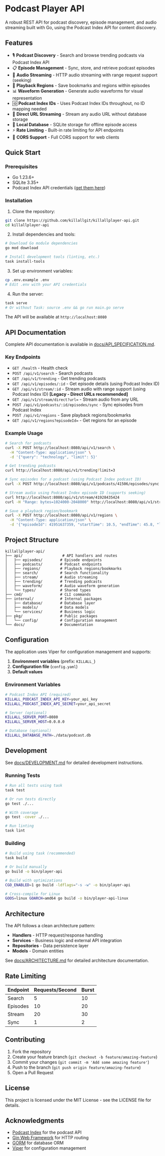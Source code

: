 # Podcast Player API

A robust REST API for podcast discovery, episode management, and audio streaming built with Go, using the Podcast Index API for content discovery.

## Features

- 🎙️ **Podcast Discovery** - Search and browse trending podcasts via Podcast Index API
- 📋 **Episode Management** - Sync, store, and retrieve podcast episodes
- 🎵 **Audio Streaming** - HTTP audio streaming with range request support (seeking)
- 🔖 **Playback Regions** - Save bookmarks and regions within episodes
- 📊 **Waveform Generation** - Generate audio waveforms for visual representation
- 🆔 **Podcast Index IDs** - Uses Podcast Index IDs throughout, no ID mapping needed
- 🔗 **Direct URL Streaming** - Stream any audio URL without database storage
- 💾 **Local Database** - SQLite storage for offline episode access
- ⚡ **Rate Limiting** - Built-in rate limiting for API endpoints
- 🔄 **CORS Support** - Full CORS support for web clients

## Quick Start

### Prerequisites

- Go 1.23.6+
- SQLite 3.35+
- Podcast Index API credentials ([get them here](https://api.podcastindex.org))

### Installation

1. Clone the repository:
```bash
git clone https://github.com/killallgit/killallplayer-api.git
cd killallplayer-api
```

2. Install dependencies and tools:
```bash
# Download Go module dependencies
go mod download

# Install development tools (linting, etc.)
task install-tools
```

3. Set up environment variables:
```bash
cp .env.example .env
# Edit .env with your API credentials
```

4. Run the server:
```bash
task serve
# Or without Task: source .env && go run main.go serve
```

The API will be available at `http://localhost:8080`

## API Documentation

Complete API documentation is available in [docs/API_SPECIFICATION.md](docs/API_SPECIFICATION.md).

### Key Endpoints

- `GET /health` - Health check
- `POST /api/v1/search` - Search podcasts  
- `GET /api/v1/trending` - Get trending podcasts
- `GET /api/v1/episodes/:id` - Get episode details (using Podcast Index ID)
- `GET /api/v1/stream/:id` - Stream audio with range support (using Podcast Index ID) **[Legacy - Direct URLs recommended]**
- `GET /api/v1/stream/direct?url=` - Stream audio from any URL
- `POST /api/v1/podcasts/:id/episodes/sync` - Sync episodes from Podcast Index
- `POST /api/v1/regions` - Save playback regions/bookmarks
- `GET /api/v1/regions?episodeId=` - Get regions for an episode

### Example Usage

```bash
# Search for podcasts
curl -X POST http://localhost:8080/api/v1/search \
  -H "Content-Type: application/json" \
  -d '{"query": "technology", "limit": 5}'

# Get trending podcasts
curl http://localhost:8080/api/v1/trending?limit=3

# Sync episodes for a podcast (using Podcast Index podcast ID)
curl -X POST http://localhost:8080/api/v1/podcasts/41506/episodes/sync

# Stream audio using Podcast Index episode ID (supports seeking)
curl http://localhost:8080/api/v1/stream/41928435424
curl -H "Range: bytes=1024000-2048000" http://localhost:8080/api/v1/stream/41928435424

# Save a playback region/bookmark
curl -X POST http://localhost:8080/api/v1/regions \
  -H "Content-Type: application/json" \
  -d '{"episodeId": 41951637359, "startTime": 10.5, "endTime": 45.8, "label": "Important"}'
```

## Project Structure

```
killallplayer-api/
├── api/                  # API handlers and routes
│   ├── episodes/        # Episode endpoints
│   ├── podcasts/        # Podcast endpoints
│   ├── regions/         # Playback regions/bookmarks
│   ├── search/          # Search functionality
│   ├── stream/          # Audio streaming
│   ├── trending/        # Trending podcasts
│   ├── waveform/        # Audio waveform generation
│   └── types/           # Shared types
├── cmd/                 # CLI commands
├── internal/            # Internal packages
│   ├── database/        # Database layer
│   ├── models/          # Data models
│   └── services/        # Business logic
├── pkg/                 # Public packages
│   └── config/          # Configuration management
└── docs/                # Documentation
```

## Configuration

The application uses Viper for configuration management and supports:

1. **Environment variables** (prefix: `KILLALL_`)
2. **Configuration file** (`config.yaml`)
3. **Default values**

### Environment Variables

```bash
# Podcast Index API (required)
KILLALL_PODCAST_INDEX_API_KEY=your_api_key
KILLALL_PODCAST_INDEX_API_SECRET=your_api_secret

# Server (optional)
KILLALL_SERVER_PORT=8080
KILLALL_SERVER_HOST=0.0.0.0

# Database (optional)
KILLALL_DATABASE_PATH=./data/podcast.db
```

## Development

See [docs/DEVELOPMENT.md](docs/DEVELOPMENT.md) for detailed development instructions.

### Running Tests

```bash
# Run all tests using task
task test

# Or run tests directly
go test ./...

# With coverage
go test -cover ./...

# Run linting
task lint
```

### Building

```bash
# Build using task (recommended)
task build

# Or build manually
go build -o bin/player-api

# Build with optimizations
CGO_ENABLED=1 go build -ldflags="-s -w" -o bin/player-api

# Cross-compile for Linux
GOOS=linux GOARCH=amd64 go build -o bin/player-api-linux
```

## Architecture

The API follows a clean architecture pattern:

- **Handlers** - HTTP request/response handling
- **Services** - Business logic and external API integration
- **Repositories** - Data persistence layer
- **Models** - Domain entities

See [docs/ARCHITECTURE.md](docs/ARCHITECTURE.md) for detailed architecture documentation.

## Rate Limiting

| Endpoint | Requests/Second | Burst |
|----------|-----------------|-------|
| Search | 5 | 10 |
| Episodes | 10 | 20 |
| Stream | 20 | 30 |
| Sync | 1 | 2 |

## Contributing

1. Fork the repository
2. Create your feature branch (`git checkout -b feature/amazing-feature`)
3. Commit your changes (`git commit -m 'Add some amazing feature'`)
4. Push to the branch (`git push origin feature/amazing-feature`)
5. Open a Pull Request

## License

This project is licensed under the MIT License - see the LICENSE file for details.

## Acknowledgments

- [Podcast Index](https://podcastindex.org) for the podcast API
- [Gin Web Framework](https://gin-gonic.com) for HTTP routing
- [GORM](https://gorm.io) for database ORM
- [Viper](https://github.com/spf13/viper) for configuration management